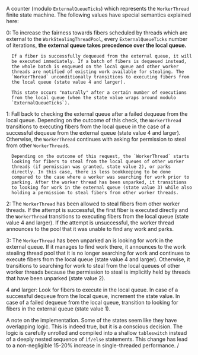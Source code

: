 
 A counter (modulo `ExternalQueueTicks`) which represents the
 `WorkerThread` finite state machine. The following values have special
 semantics explained here:

   0: To increase the fairness towards fibers scheduled by threads which
      are external to the `WorkStealingThreadPool`, every
      `ExternalQueueTicks` number of iterations, **the external queue takes
      precedence over the local queue.**

      If a fiber is successfully dequeued from the external queue, it will
      be executed immediately. If a batch of fibers is dequeued instead,
      the whole batch is enqueued on the local queue and other worker
      threads are notified of existing work available for stealing. The
      `WorkerThread` unconditionally transitions to executing fibers from
      the local queue (state value 4 and larger).

      This state occurs "naturally" after a certain number of executions
      from the local queue (when the state value wraps around modulo
      `ExternalQueueTicks`).

   1: Fall back to checking the external queue after a failed dequeue from
      the local queue. Depending on the outcome of this check, the
      `WorkerThread` transitions to executing fibers from the local queue
      in the case of a successful dequeue from the external queue (state
      value 4 and larger). Otherwise, the `WorkerThread` continues with
      asking for permission to steal from other `WorkerThread`s.

      Depending on the outcome of this request, the `WorkerThread` starts
      looking for fibers to steal from the local queues of other worker
      threads (if permission was granted, state value 2), or parks
      directly. In this case, there is less bookkeeping to be done
      compared to the case where a worker was searching for work prior to
      parking. After the worker thread has been unparked, it transitions
      to looking for work in the external queue (state value 3) while also
      holding a permission to steal fibers from other worker threads.

   2: The `WorkerThread` has been allowed to steal fibers from other
      worker threads. If the attempt is successful, the first fiber is
      executed directly and the `WorkerThread` transitions to executing
      fibers from the local queue (state value 4 and larger). If the
      attempt is unsuccessful, the worker thread announces to the pool
      that it was unable to find any work and parks.

   3: The `WorkerThread` has been unparked an is looking for work in the
      external queue. If it manages to find work there, it announces to
      the work stealing thread pool that it is no longer searching for
      work and continues to execute fibers from the local queue (state
      value 4 and larger). Otherwise, it transitions to searching for work
      to steal from the local queues of other worker threads because the
      permission to steal is implicitly held by threads that have been
      unparked (state value 2).

   4 and larger: Look for fibers to execute in the local queue. In case
      of a successful dequeue from the local queue, increment the state
      value. In case of a failed dequeue from the local queue, transition
      to looking for fibers in the external queue (state value 1).

 A note on the implementation. Some of the states seem like they have
 overlapping logic. This is indeed true, but it is a conscious decision.
 The logic is carefully unrolled and compiled into a shallow `tableswitch`
 instead of a deeply nested sequence of `if/else` statements. This change
 has lead to a non-negligible 15-20% increase in single-threaded
 performance.
/